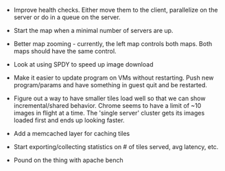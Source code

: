 * Improve health checks.  Either move them to the client, parallelize on the
server or do in a queue on the server.

* Start the map when a minimal number of servers are up.

* Better map zooming - currently, the left map controls both maps. Both maps
should have the same control.

* Look at using SPDY to speed up image download

* Make it easier to update program on VMs without restarting.  Push new
program/params and have something in guest quit and be restarted.

* Figure out a way to have smaller tiles load well so that we can show
incremental/shared behavior.  Chrome seems to have a limit of ~10 images in
flight at a time. The 'single server' cluster gets its images loaded first and
ends up looking faster.

* Add a memcached layer for caching tiles

* Start exporting/collecting statistics on # of tiles served, avg latency, etc.

* Pound on the thing with apache bench
